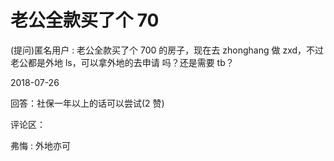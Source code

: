 # 老公全款买了个 70

(提问)匿名用户 : 老公全款买了个 700 的房子，现在去 zhonghang 做 zxd，不过老公都是外地 ls，可以拿外地的去申请 吗？还是需要 tb？

2018-07-26

回答：社保一年以上的话可以尝试(2 赞)

评论区：

弗悔 : 外地亦可
